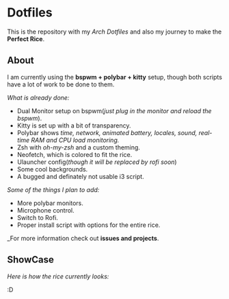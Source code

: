 # Dotfiles

This is the repository with my _Arch Dotfiles_ and also my journey to make the **Perfect Rice**.

## About

I am currently using the **bspwm + polybar + kitty** setup, though both scripts have a lot of work to be done to them.

_What is already done:_
- Dual Monitor setup on bspwm(_just plug in the monitor and reload the bspwm_).
- Kitty is set up with a bit of transparency.
- Polybar shows _time, network, animated battery, locales, sound, real-time RAM and CPU load monitoring._
- Zsh with _oh-my-zsh_ and a custom theming.
- Neofetch, which is colored to fit the rice.
- Ulauncher config(_though it will be replaced by rofi soon_)
- Some cool backgrounds.
- A bugged and definately not usable i3 script.

_Some of the things I plan to add:_
- More polybar monitors.
- Microphone control.
- Switch to Rofi.
- Proper install script with options for the entire rice.

_For more information check out **issues and projects**.

## ShowCase

_Here is how the rice currently looks:_

:D
